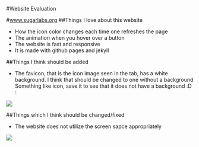 #Website Evaluation

<!--<img src="\images\1.png"></img>-->

#www.sugarlabs.org
##Things I love about this website
* How the icon color changes each time one refreshes the page
* The animation when you hover over a button
* The website is fast and responsive
* It is made with github pages and jekyll


##Things I think should be added
* The favicon, that is the icon image seen in the tab, has a white background. I think that should be changed to one without a background
Something like icon, save it to see that it does not have a background :D :

<img src="\images\favicon.ico"></img>

##Things which I think should be changed/fixed
* The website does not utilize the screen sapce appropriately

<img src="\images\freespaces.png"></img>